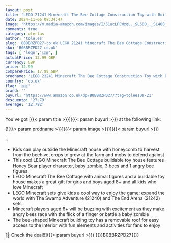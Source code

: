```yaml
---
layout: post
title: 'LEGO 21241 Minecraft The Bee Cottage Construction Toy with Buildable House  Farm  Baby Zombie and Animal Figures  Birthday Gift Idea for Boys and Girls'
date: 2024-11-06 08:34:47
image: 'https://m.media-amazon.com/images/I/51ucLPEWzqL._SL500_._SL400_.jpg'
comments: true
category: ofertas
author: 'tole.es'
slug: 'B0BBRZPD27-co.uk LEGO 21241 Minecraft The Bee Cottage Construction Toy...'
sku: 'B0BBRZPD27-co.uk'
tags: [ 'lego','🇬🇧', ]
actualPrice: 12.99 GBP
currency: GBP
price: 12.99
comparePrice: 17.99 GBP
prodname: 'LEGO 21241 Minecraft The Bee Cottage Construction Toy with Buildable House  Farm  Baby Zombie and Animal Figures  Birthday Gift Idea for Boys and Girls'
country: 'co.uk'
flag: '🇬🇧'
brand: ''
buyurl: 'https://www.amazon.co.uk/dp/B0BBRZPD27/?tag=tolees0a-21'
descuento: '27.79'
average: '12.792'
---
```


You've got [{{< param title >}}]({{< param buyurl >}}) at the following link:

[![{{< param prodname >}}]({{< param image >}})]({{< param buyurl >}})

ℹ️:

- Kids can play outside the Minecraft house with honeycomb to harvest from the beehive, crops to grow at the farm and mobs to defend against
- This cool LEGO Minecraft The Bee Cottage buildable toy house features Honey Bear player character, baby zombie, 3 bees and 1 angry bee figures
- LEGO Minecraft The Bee Cottage with animal figures and a buildable toy house makes a great gift for girls and boys aged 8+ and all kids who love Minecraft
- LEGO Minecraft sets give kids a cool way to enjoy the game; expand the world with The Swamp Adventure (21240) and The End Arena (21242) sets
- Minecraft players aged 8+ will be buzzing with excitement as they make angry bees race with the flick of a finger or battle a baby zombie
- The bee-shaped Minecraft building toy has a removable roof for easy access to the interior with fun elements and activities for fans to enjoy

[🛒 Check the deal!!]({{< param buyurl >}})
{{<world>}}B0BBRZPD27{{</world>}}
